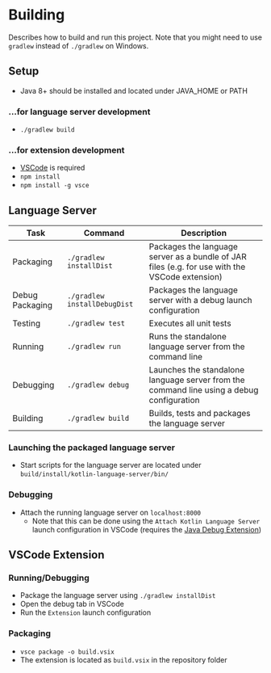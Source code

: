 # Building
Describes how to build and run this project. Note that you might need to use `gradlew` instead of `./gradlew` on Windows.

## Setup
* Java 8+ should be installed and located under JAVA_HOME or PATH

### ...for language server development
* `./gradlew build`

### ...for extension development
* [VSCode](https://code.visualstudio.com) is required
* `npm install`
* `npm install -g vsce`

## Language Server

| Task | Command | Description |
| ---- | ------- | ----------- |
| Packaging | `./gradlew installDist` | Packages the language server as a bundle of JAR files (e.g. for use with the VSCode extension) |
| Debug Packaging | `./gradlew installDebugDist` | Packages the language server with a debug launch configuration |
| Testing | `./gradlew test` | Executes all unit tests |
| Running | `./gradlew run` | Runs the standalone language server from the command line |
| Debugging | `./gradlew debug` | Launches the standalone language server from the command line using a debug configuration |
| Building | `./gradlew build` | Builds, tests and packages the language server |

### Launching the packaged language server
* Start scripts for the language server are located under `build/install/kotlin-language-server/bin/`

### Debugging
* Attach the running language server on `localhost:8000`
    * Note that this can be done using the `Attach Kotlin Language Server` launch configuration in VSCode (requires the [Java Debug Extension](https://marketplace.visualstudio.com/items?itemName=vscjava.vscode-java-debug))

## VSCode Extension

### Running/Debugging
* Package the language server using `./gradlew installDist`
* Open the debug tab in VSCode
* Run the `Extension` launch configuration

### Packaging
* `vsce package -o build.vsix`
* The extension is located as `build.vsix` in the repository folder
